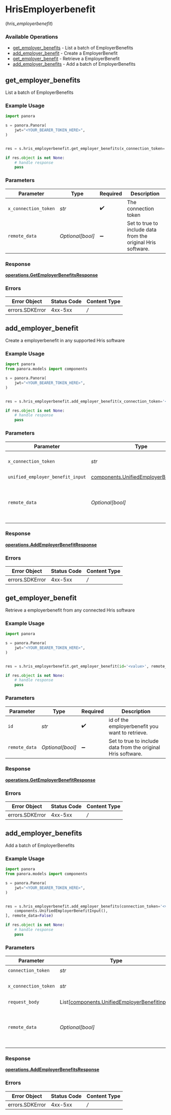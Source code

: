 # HrisEmployerbenefit
(*hris_employerbenefit*)

### Available Operations

* [get_employer_benefits](#get_employer_benefits) - List a batch of EmployerBenefits
* [add_employer_benefit](#add_employer_benefit) - Create a EmployerBenefit
* [get_employer_benefit](#get_employer_benefit) - Retrieve a EmployerBenefit
* [add_employer_benefits](#add_employer_benefits) - Add a batch of EmployerBenefits

## get_employer_benefits

List a batch of EmployerBenefits

### Example Usage

```python
import panora

s = panora.Panora(
    jwt="<YOUR_BEARER_TOKEN_HERE>",
)


res = s.hris_employerbenefit.get_employer_benefits(x_connection_token='<value>', remote_data=False)

if res.object is not None:
    # handle response
    pass

```

### Parameters

| Parameter                                                    | Type                                                         | Required                                                     | Description                                                  |
| ------------------------------------------------------------ | ------------------------------------------------------------ | ------------------------------------------------------------ | ------------------------------------------------------------ |
| `x_connection_token`                                         | *str*                                                        | :heavy_check_mark:                                           | The connection token                                         |
| `remote_data`                                                | *Optional[bool]*                                             | :heavy_minus_sign:                                           | Set to true to include data from the original Hris software. |


### Response

**[operations.GetEmployerBenefitsResponse](../../models/operations/getemployerbenefitsresponse.md)**
### Errors

| Error Object    | Status Code     | Content Type    |
| --------------- | --------------- | --------------- |
| errors.SDKError | 4xx-5xx         | */*             |

## add_employer_benefit

Create a employerbenefit in any supported Hris software

### Example Usage

```python
import panora
from panora.models import components

s = panora.Panora(
    jwt="<YOUR_BEARER_TOKEN_HERE>",
)


res = s.hris_employerbenefit.add_employer_benefit(x_connection_token='<value>', unified_employer_benefit_input=components.UnifiedEmployerBenefitInput(), remote_data=False)

if res.object is not None:
    # handle response
    pass

```

### Parameters

| Parameter                                                                                        | Type                                                                                             | Required                                                                                         | Description                                                                                      |
| ------------------------------------------------------------------------------------------------ | ------------------------------------------------------------------------------------------------ | ------------------------------------------------------------------------------------------------ | ------------------------------------------------------------------------------------------------ |
| `x_connection_token`                                                                             | *str*                                                                                            | :heavy_check_mark:                                                                               | The connection token                                                                             |
| `unified_employer_benefit_input`                                                                 | [components.UnifiedEmployerBenefitInput](../../models/components/unifiedemployerbenefitinput.md) | :heavy_check_mark:                                                                               | N/A                                                                                              |
| `remote_data`                                                                                    | *Optional[bool]*                                                                                 | :heavy_minus_sign:                                                                               | Set to true to include data from the original Hris software.                                     |


### Response

**[operations.AddEmployerBenefitResponse](../../models/operations/addemployerbenefitresponse.md)**
### Errors

| Error Object    | Status Code     | Content Type    |
| --------------- | --------------- | --------------- |
| errors.SDKError | 4xx-5xx         | */*             |

## get_employer_benefit

Retrieve a employerbenefit from any connected Hris software

### Example Usage

```python
import panora

s = panora.Panora(
    jwt="<YOUR_BEARER_TOKEN_HERE>",
)


res = s.hris_employerbenefit.get_employer_benefit(id='<value>', remote_data=False)

if res.object is not None:
    # handle response
    pass

```

### Parameters

| Parameter                                                    | Type                                                         | Required                                                     | Description                                                  |
| ------------------------------------------------------------ | ------------------------------------------------------------ | ------------------------------------------------------------ | ------------------------------------------------------------ |
| `id`                                                         | *str*                                                        | :heavy_check_mark:                                           | id of the employerbenefit you want to retrieve.              |
| `remote_data`                                                | *Optional[bool]*                                             | :heavy_minus_sign:                                           | Set to true to include data from the original Hris software. |


### Response

**[operations.GetEmployerBenefitResponse](../../models/operations/getemployerbenefitresponse.md)**
### Errors

| Error Object    | Status Code     | Content Type    |
| --------------- | --------------- | --------------- |
| errors.SDKError | 4xx-5xx         | */*             |

## add_employer_benefits

Add a batch of EmployerBenefits

### Example Usage

```python
import panora
from panora.models import components

s = panora.Panora(
    jwt="<YOUR_BEARER_TOKEN_HERE>",
)


res = s.hris_employerbenefit.add_employer_benefits(connection_token='<value>', x_connection_token='<value>', request_body=[
    components.UnifiedEmployerBenefitInput(),
], remote_data=False)

if res.object is not None:
    # handle response
    pass

```

### Parameters

| Parameter                                                                                              | Type                                                                                                   | Required                                                                                               | Description                                                                                            |
| ------------------------------------------------------------------------------------------------------ | ------------------------------------------------------------------------------------------------------ | ------------------------------------------------------------------------------------------------------ | ------------------------------------------------------------------------------------------------------ |
| `connection_token`                                                                                     | *str*                                                                                                  | :heavy_check_mark:                                                                                     | N/A                                                                                                    |
| `x_connection_token`                                                                                   | *str*                                                                                                  | :heavy_check_mark:                                                                                     | The connection token                                                                                   |
| `request_body`                                                                                         | List[[components.UnifiedEmployerBenefitInput](../../models/components/unifiedemployerbenefitinput.md)] | :heavy_check_mark:                                                                                     | N/A                                                                                                    |
| `remote_data`                                                                                          | *Optional[bool]*                                                                                       | :heavy_minus_sign:                                                                                     | Set to true to include data from the original Hris software.                                           |


### Response

**[operations.AddEmployerBenefitsResponse](../../models/operations/addemployerbenefitsresponse.md)**
### Errors

| Error Object    | Status Code     | Content Type    |
| --------------- | --------------- | --------------- |
| errors.SDKError | 4xx-5xx         | */*             |
